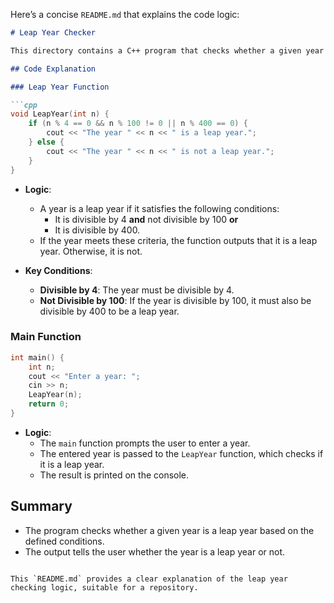 Here’s a concise `README.md` that explains the code logic:

```markdown
# Leap Year Checker

This directory contains a C++ program that checks whether a given year is a leap year or not.

## Code Explanation

### Leap Year Function

```cpp
void LeapYear(int n) {
    if (n % 4 == 0 && n % 100 != 0 || n % 400 == 0) {
        cout << "The year " << n << " is a leap year.";
    } else {
        cout << "The year " << n << " is not a leap year.";
    }
}
```

- **Logic**: 
  - A year is a leap year if it satisfies the following conditions:
    - It is divisible by 4 **and** not divisible by 100 **or**
    - It is divisible by 400.
  - If the year meets these criteria, the function outputs that it is a leap year. Otherwise, it is not.
  
- **Key Conditions**:
  - **Divisible by 4**: The year must be divisible by 4.
  - **Not Divisible by 100**: If the year is divisible by 100, it must also be divisible by 400 to be a leap year.

### Main Function

```cpp
int main() {
    int n;
    cout << "Enter a year: ";
    cin >> n;
    LeapYear(n);
    return 0;
}
```

- **Logic**: 
  - The `main` function prompts the user to enter a year.
  - The entered year is passed to the `LeapYear` function, which checks if it is a leap year.
  - The result is printed on the console.

## Summary

- The program checks whether a given year is a leap year based on the defined conditions.
- The output tells the user whether the year is a leap year or not.

```

This `README.md` provides a clear explanation of the leap year checking logic, suitable for a repository.